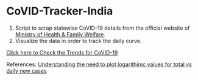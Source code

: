 # CoVID-Tracker-India

1. Script to scrap statewise CoVID-19 details from the official website of [Ministry of Health & Family Welfare](https://www.mohfw.gov.in/).
2. Visualize the data in order to track the daily curve. 

[Click here to Check the Trends for CoVID-19](https://github.com/rayshu/CoVID-Tracker-India/blob/master/Trend%20Analysis.ipynb)


References: [Understanding the need to plot logarithimc values for total vs daily new cases](https://youtu.be/54XLXg4fYsc)



